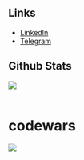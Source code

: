## Links

* [LinkedIn](https://www.linkedin.com/in/pavel-yaumenou/)
* [Telegram](https://t.me/EvmenovPavel)


## Github Stats  
<div align=""><img src="https://github-readme-stats.vercel.app/api?username=evmenovpavel&show_icons=true&count_private=true&hide_border=true" align="center" /></div>
<br/>  


# codewars

[![](https://www.codewars.com/users/Evmenov%20Pavel/badges/large)](https://www.codewars.com/users/Evmenov%20Pavel/)
